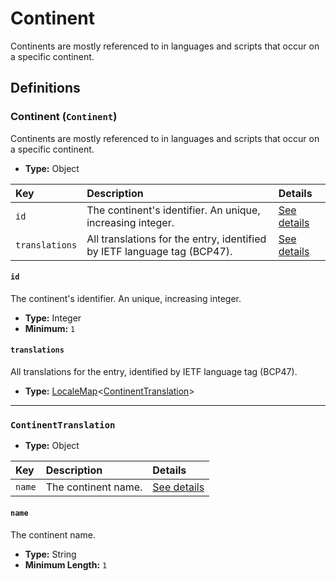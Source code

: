 # Continent

Continents are mostly referenced to in languages and scripts that occur on a specific continent.

## Definitions

### <a name="Continent"></a> Continent (`Continent`)

Continents are mostly referenced to in languages and scripts that occur on a specific continent.

- **Type:** Object

Key | Description | Details
:-- | :-- | :--
`id` | The continent's identifier. An unique, increasing integer. | <a href="#Continent/id">See details</a>
`translations` | All translations for the entry, identified by IETF language tag (BCP47). | <a href="#Continent/translations">See details</a>

#### <a name="Continent/id"></a> `id`

The continent's identifier. An unique, increasing integer.

- **Type:** Integer
- **Minimum:** `1`

#### <a name="Continent/translations"></a> `translations`

All translations for the entry, identified by IETF language tag (BCP47).

- **Type:** <a href="./_LocaleMap.md#LocaleMap">LocaleMap</a>&lt;<a href="#ContinentTranslation">ContinentTranslation</a>&gt;

---

### <a name="ContinentTranslation"></a> `ContinentTranslation`

- **Type:** Object

Key | Description | Details
:-- | :-- | :--
`name` | The continent name. | <a href="#ContinentTranslation/name">See details</a>

#### <a name="ContinentTranslation/name"></a> `name`

The continent name.

- **Type:** String
- **Minimum Length:** `1`
